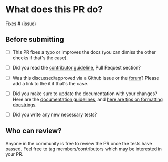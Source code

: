 # What does this PR do?

<!--
Congratulations! You've made it this far! You're not quite done yet though.

Once merged, your PR is going to appear in the release notes with the title you set, so make sure it's a great title that fully reflects the extent of your awesome contribution.

Then, please replace this with a description of the change and which issue is fixed (if applicable). Please also include relevant motivation and context. List any dependencies (if any) that are required for this change.

Once you're done, someone will review your PR shortly (see the section "Who can review?" below to tag some potential reviewers). They may suggest changes to make the code even better. If no one reviewed your PR after a week has passed, don't hesitate to post a new comment @-mentioning the same persons---sometimes notifications get lost.
-->

<!-- Remove if not applicable -->

Fixes # (issue)


## Before submitting
- [ ] This PR fixes a typo or improves the docs (you can dimiss the other checks if that's the case).
- [ ] Did you read the [contributor guideline](https://github.com/huggingface/transformers/blob/master/CONTRIBUTING.md#start-contributing-pull-requests), 
      Pull Request section?
- [ ] Was this discussed/approved via a Github issue or the [forum](https://discuss.huggingface.co/)? Please add a link
      to the it if that's the case.
- [ ] Did you make sure to update the documentation with your changes? Here are the
      [documentation guidelines](https://github.com/huggingface/transformers/tree/master/docs), and
      [here are tips on formatting docstrings](https://github.com/huggingface/transformers/tree/master/docs#writing-source-documentation).
- [ ] Did you write any new necessary tests? 


## Who can review?

Anyone in the community is free to review the PR once the tests have passed. Feel free to tag
members/contributors which may be interested in your PR.

<!-- Your PR will be replied to more quickly if you can figure out the right person to tag with @

 If you know how to use git blame, that is the easiest way, otherwise, here is a rough guide of **who to tag**.
 Please tag fewer than 3 people.

 albert, bert, XLM: @LysandreJik 
 GPT2: @LysandreJik, @patrickvonplaten
 tokenizers: @mfuntowicz
 Trainer: @sgugger
 Benchmarks: @patrickvonplaten
 Model Cards: @julien-c
 Translation: @sshleifer
 Summarization: @sshleifer
 examples/distillation: @VictorSanh
 nlp datasets: [different repo](https://github.com/huggingface/nlp)
 rust tokenizers: [different repo](https://github.com/huggingface/tokenizers)
 Text Generation: @patrickvonplaten, @TevenLeScao
 Blenderbot, Bart, Marian, Pegasus: @sshleifer
 T5: @patrickvonplaten
 Rag: @patrickvonplaten, @lhoestq
 EncoderDecoder: @patrickvonplaten
 Longformer, Reformer: @patrickvonplaten
 TransfoXL, XLNet: @TevenLeScao, @patrickvonplaten
 examples/seq2seq: @sshleifer
 examples/bert-loses-patience: @JetRunner
 tensorflow: @jplu
 examples/token-classification: @stefan-it
 documentation: @sgugger
 -->
